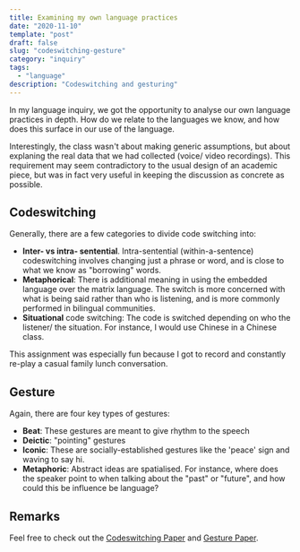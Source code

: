 ```yaml
---
title: Examining my own language practices
date: "2020-11-10"
template: "post"
draft: false
slug: "codeswitching-gesture"
category: "inquiry"
tags:
  - "language"
description: "Codeswitching and gesturing"
---
```


In my language inquiry, we got the opportunity to analyse our own language practices in depth. How do we relate to the languages we know, and how does this surface in our use of the language.

Interestingly, the class wasn't about making generic assumptions, but about explaning the real data that we had collected (voice/ video recordings). This requirement may seem contradictory to the usual design of an academic piece, but was in fact very useful in keeping the discussion as concrete as possible.

## Codeswitching

Generally, there are a few categories to divide code switching into:
- **Inter- vs intra- sentential**. Intra-sentential (within-a-sentence) codeswitching involves changing just a phrase or word, and is close to what we know as "borrowing" words.
- **Metaphorical**: There is additional meaning in using the embedded language over the matrix language. The switch is more concerned with what is being said rather than who is listening, and is more commonly performed in bilingual communities.
- **Situational** code switching: The code is switched depending on who the listener/ the situation. For instance, I would use Chinese in a Chinese class.

This assignment was especially fun because I got to record and constantly re-play a casual family lunch conversation. 

## Gesture

Again, there are four key types of gestures:
- **Beat**: These gestures are meant to give rhythm to the speech
- **Deictic**: "pointing" gestures
- **Iconic**: These are socially-established gestures like the 'peace' sign and waving to say hi.
- **Metaphoric**: Abstract ideas are spatialised. For instance, where does the speaker point to when talking about the "past" or "future", and how could this be influence be language?

## Remarks

Feel free to check out the [Codeswitching Paper](/codeswitching.pdf) and [Gesture Paper](/gesture.pdf).
